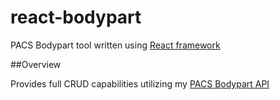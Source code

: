 # react-bodypart
PACS Bodypart tool written using [React framework](https://facebook.github.io/react/)

##Overview

Provides full CRUD capabilities utilizing my [PACS Bodypart API](http://github.com/vpn75/bodypart-api)
